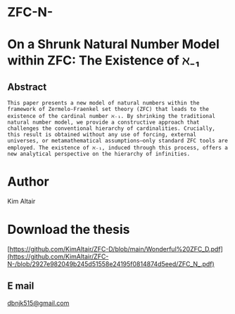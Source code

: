 # ZFC-N-

# On a Shrunk Natural Number Model within ZFC: The Existence of ℵ₋₁

## Abstract
    This paper presents a new model of natural numbers within the framework of Zermelo-Fraenkel set theory (ZFC) that leads to the existence of the cardinal number ℵ₋₁. By shrinking the traditional natural number model, we provide a constructive approach that challenges the conventional hierarchy of cardinalities. Crucially, this result is obtained without any use of forcing, external universes, or metamathematical assumptions—only standard ZFC tools are employed. The existence of ℵ₋₁, induced through this process, offers a new analytical perspective on the hierarchy of infinities.

# Author
Kim Altair

# Download the thesis
[https://github.com/KimAltair/ZFC-D/blob/main/Wonderful%20ZFC_D.pdf](https://github.com/KimAltair/ZFC-N-/blob/2927e982049b245d51558e24195f0814874d5eed/ZFC_N_.pdf)

## E mail
dbnjk515@gmail.com
